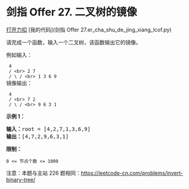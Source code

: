 # 剑指 Offer 27. 二叉树的镜像

[打开力扣](https://leetcode.cn/problems/er-cha-shu-de-jing-xiang-lcof) [我的代码](剑指 Offer 27.er_cha_shu_de_jing_xiang_lcof.py)

请完成一个函数，输入一个二叉树，该函数输出它的镜像。

例如输入：

<code>  4<br>
 /  \<br>
 2   7<br>
/ \  / \<br>
1  3 6  9</code><br>
镜像输出：

<code>  4<br>
 /  \<br>
 7   2<br>
/ \  / \<br>
9  6 3 1</code>



<strong>示例 1：</strong>

<pre><strong>输入：</strong>root = [4,2,7,1,3,6,9]
<strong>输出：</strong>[4,7,2,9,6,3,1]
</pre>



<strong>限制：</strong>

<code>0 <= 节点个数 <= 1000</code>

注意：本题与主站 226 题相同：<a href="https://leetcode-cn.com/problems/invert-binary-tree/">https://leetcode-cn.com/problems/invert-binary-tree/</a>
